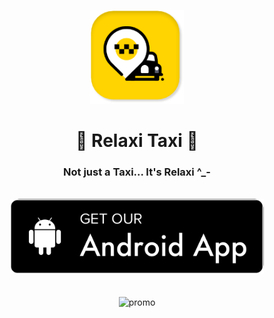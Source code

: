  <p align="center">
  <img src="repo_assets/1.png" alt="logo" height="150" />
</p>  
<h1 align="center">
 🏁 Relaxi Taxi 🏁
  </h1>
  <h3 align="center">
   Not just a Taxi... It's Relaxi ^_- 
 </h3>  

<br/>
<div align="center" >
<a href=""> 
    <img src="repo_assets/android-button.png"
         alt="Get it on Android" height="120">
</a>

</div>
</br></br>

<div align="center">
  <img src="repo_assets/app_promo.png" alt="promo" />
 </div>
